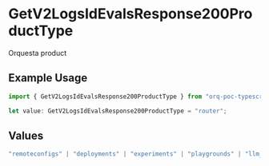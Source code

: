 # GetV2LogsIdEvalsResponse200ProductType

Orquesta product

## Example Usage

```typescript
import { GetV2LogsIdEvalsResponse200ProductType } from "orq-poc-typescript-multi-env-version/models/operations";

let value: GetV2LogsIdEvalsResponse200ProductType = "router";
```

## Values

```typescript
"remoteconfigs" | "deployments" | "experiments" | "playgrounds" | "llm_evaluator" | "knowledge" | "router" | "workflows"
```